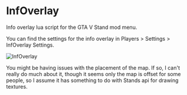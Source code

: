 # InfOverlay
Info overlay lua script for the GTA V Stand mod menu.

You can find the settings for the info overlay in Players > Settings > InfOverlay Settings.

![InfOverlay](https://user-images.githubusercontent.com/67374474/214446395-8f8623d4-cdb4-41cd-889b-63973b2ef5c0.PNG)

You might be having issues with the placement of the map. If so, I can't really do much about it, though it seems only the map is offset for some people, so I assume it has something to do with Stands api for drawing textures.

